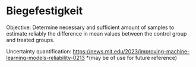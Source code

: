 # Biegefestigkeit

Objective:
Determine necessary and sufficient amount of samples to estimate reliably the difference in mean values between the control group and treated groups.

Uncertainty quantification:
https://news.mit.edu/2023/improving-machine-learning-models-reliability-0213
*(may be of use for future reference)
